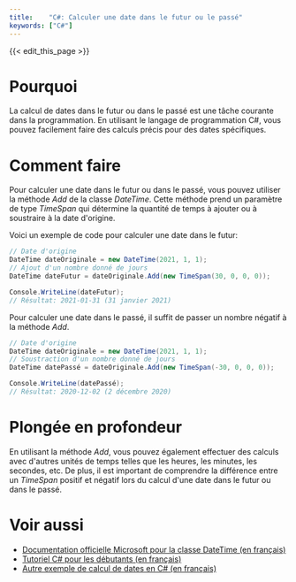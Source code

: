 ```yaml
---
title:    "C#: Calculer une date dans le futur ou le passé"
keywords: ["C#"]
---
```


{{< edit_this_page >}}

# Pourquoi

La calcul de dates dans le futur ou dans le passé est une tâche courante dans la programmation. En utilisant le langage de programmation C#, vous pouvez facilement faire des calculs précis pour des dates spécifiques.

# Comment faire

Pour calculer une date dans le futur ou dans le passé, vous pouvez utiliser la méthode *Add* de la classe *DateTime*. Cette méthode prend un paramètre de type *TimeSpan* qui détermine la quantité de temps à ajouter ou à soustraire à la date d'origine.

Voici un exemple de code pour calculer une date dans le futur:

```C#
// Date d'origine
DateTime dateOriginale = new DateTime(2021, 1, 1);
// Ajout d'un nombre donné de jours
DateTime dateFutur = dateOriginale.Add(new TimeSpan(30, 0, 0, 0));

Console.WriteLine(dateFutur);
// Résultat: 2021-01-31 (31 janvier 2021)
```

Pour calculer une date dans le passé, il suffit de passer un nombre négatif à la méthode *Add*.

```C#
// Date d'origine
DateTime dateOriginale = new DateTime(2021, 1, 1);
// Soustraction d'un nombre donné de jours
DateTime datePassé = dateOriginale.Add(new TimeSpan(-30, 0, 0, 0));

Console.WriteLine(datePassé);
// Résultat: 2020-12-02 (2 décembre 2020)
```

# Plongée en profondeur

En utilisant la méthode *Add*, vous pouvez également effectuer des calculs avec d'autres unités de temps telles que les heures, les minutes, les secondes, etc. De plus, il est important de comprendre la différence entre un *TimeSpan* positif et négatif lors du calcul d'une date dans le futur ou dans le passé.

# Voir aussi

- [Documentation officielle Microsoft pour la classe DateTime (en français)](https://docs.microsoft.com/fr-fr/dotnet/api/system.datetime?view=net-5.0)
- [Tutoriel C# pour les débutants (en français)](https://docs.microsoft.com/fr-fr/dotnet/csharp/tutorials/intro-to-csharp/)
- [Autre exemple de calcul de dates en C# (en français)](https://www.journaldunet.fr/web-tech/internet/1203833-messa-de-najai-ezreal-dans-lol-le-guide/)